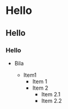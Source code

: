 # Hello
## Hello
### Hello
* Bila

  * Item1
     * Item 1
     * Item 2
       * Item 2.1 
       * Item 2.2
